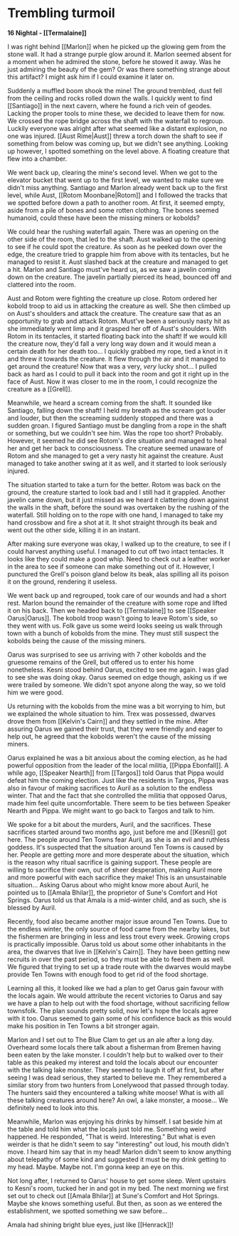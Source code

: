 # Trembling turmoil

**16 Nightal - [[Termalaine]]**

I was right behind [[Marlon]] when he picked up the glowing gem from the stone wall. It had a strange purple glow around it. Marlon seemed absent for a moment when he admired the stone, before he stowed it away. Was he just admiring the beauty of the gem? Or was there something strange about this artifact? I might ask him if I could examine it later on.

Suddenly a muffled boom shook the mine! The ground trembled, dust fell from the ceiling and rocks rolled down the walls. I quickly went to find [[Santiago]] in the next cavern, where he found a rich vein of geodes. Lacking the proper tools to mine these, we decided to leave them for now. We crossed the rope bridge across the shaft with the waterfall to regroup. Luckily everyone was alright after what seemed like a distant explosion, no one was injured. [[Aust Rime|Aust]] threw a torch down the shaft to see if something from below was coming up, but we didn't see anything. Looking up however, I spotted something on the level above. A floating creature that flew into a chamber.

We went back up, clearing the mine's second level. When we got to the elevator bucket that went up to the first level, we wanted to make sure we didn't miss anything. Santiago and Marlon already went back up to the first level, while Aust, [[Rotom Moonbane|Rotom]] and I followed the tracks that we spotted before down a path to another room. At first, it seemed empty, aside from a pile of bones and some rotten clothing. The bones seemed humanoid, could these have been the missing miners or kobolds?

We could hear the rushing waterfall again. There was an opening on the other side of the room, that led to the shaft. Aust walked up to the opening to see if he could spot the creature. As soon as he peeked down over the edge, the creature tried to grapple him from above with its tentacles, but he managed to resist it. Aust slashed back at the creature and managed to get a hit. Marlon and Santiago must've heard us, as we saw a javelin coming down on the creature. The javelin partially pierced its head, bounced off and clattered into the room.

Aust and Rotom were fighting the creature up close. Rotom ordered her kobold troop to aid us in attacking the creature as well. She then climbed up on Aust's shoulders and attack the creature. The creature saw that as an opportunity to grab and attack Rotom. Must've been a seriously nasty hit as she immediately went limp and it grasped her off of Aust's shoulders. With Rotom in its tentacles, it started floating back into the shaft! If we would kill the creature now, they'd fall a very long way down and it would mean a certain death for her death too... I quickly grabbed my rope, tied a knot in it and threw it towards the creature. It flew through the air and it managed to get around the creature! Now that was a very, _very_ lucky shot... I pulled back as hard as I could to pull it back into the room and got it right up in the face of Aust. Now it was closer to me in the room, I could recognize the creature as a [[Grell]].

Meanwhile, we heard a scream coming from the shaft. It sounded like Santiago, falling down the shaft! I held my breath as the scream got louder and louder, but then the screaming suddenly stopped and there was a sudden groan. I figured Santiago must be dangling from a rope in the shaft or something, but we couldn't see him. Was the rope too short? Probably. However, it seemed he did see Rotom's dire situation and managed to heal her and get her back to consciousness. The creature seemed unaware of Rotom and she managed to get a very nasty hit against the creature. Aust managed to take another swing at it as well, and it started to look seriously injured. 

The situation started to take a turn for the better. Rotom was back on the ground, the creature started to look bad and I still had it grappled. Another javelin came down, but it just missed as we heard it clattering down against the walls in the shaft, before the sound was overtaken by the rushing of the waterfall. Still holding on to the rope with one hand, I managed to take my hand crossbow and fire a shot at it. It shot straight through its beak and went out the other side, killing it in an instant. 

After making sure everyone was okay, I walked up to the creature, to see if I could harvest anything useful. I managed to cut off two intact tentacles. It looks like they could make a good whip. Need to check out a leather worker in the area to see if someone can make something out of it. However, I punctured the Grell's poison gland below its beak, alas spilling all its poison it on the ground, rendering it useless.

We went back up and regrouped, took care of our wounds and had a short rest. Marlon bound the remainder of the creature with some rope and lifted it on his back. Then we headed back to [[Termalaine]] to see [[Speaker Oarus|Oarus]]. The kobold troop wasn't going to leave Rotom's side, so they went with us. Folk gave us some weird looks seeing us walk through town with a bunch of kobolds from the mine. They must still suspect the kobolds being the cause of the missing miners.

Oarus was surprised to see us arriving with 7 other kobolds and the gruesome remains of the Grell, but offered us to enter his home nonetheless. Kesni stood behind Oarus, excited to see me again. I was glad to see she was doing okay. Oarus seemed on edge though, asking us if we were trailed by someone. We didn't spot anyone along the way, so we told him we were good. 

Us returning with the kobolds from the mine was a bit worrying to him, but we explained the whole situation to him. Trex was possessed, dwarves drove them from [[Kelvin's Cairn]] and they settled in the mine. After assuring Oarus we gained their trust, that they were friendly and eager to help out, he agreed that the kobolds weren't the cause of the missing miners.

Oarus explained he was a bit anxious about the coming election, as he had powerful opposition from the leader of the local militia, [[Pippa Ebonfall]]. A while ago, [[Speaker Nearth]] from [[Targos]] told Oarus that Pippa would defeat him the coming election. Just like the residents in Targos, Pippa was also in favour of making sacrifices to Auril as a solution to the endless winter. That and the fact that she controlled the militia that opposed Oarus, made him feel quite uncomfortable. There seem to be ties between Speaker Nearth and Pippa. We might want to go back to Targos and talk to him. 

We spoke for a bit about the murders, Auril, and the sacrifices. These sacrifices started around two months ago, just before me and [[Kesni]] got here. The people around Ten Towns fear Auril, as she is an evil and ruthless goddess. It's suspected that the situation around Ten Towns is caused by her. People are getting more and more desperate about the situation, which is the reason why ritual sacrifice is gaining support. These people are willing to sacrifice their own, out of sheer desperation, making Auril more and more powerful with each sacrifice they make! This is an unsustainable situation... Asking Oarus about who might know more about Auril, he pointed us to [[Amala Bhilar]], the proprietor of Sune's Comfort and Hot Springs. Oarus told us that Amala is a mid-winter child, and as such, she is blessed by Auril.

Recently, food also became another major issue around Ten Towns. Due to the endless winter, the only source of food came from the nearby lakes, but the fishermen are bringing in less and less trout every week. Growing crops is practically impossible. Oarus told us about some other inhabitants in the area, the dwarves that live in [[Kelvin's Cairn]]. They have been getting new recruits in over the past period, so they must be able to feed them as well. We figured that trying to set up a trade route with the dwarves would maybe provide Ten Towns with enough food to get rid of the food shortage.

Learning all this, it looked like we had a plan to get Oarus gain favour with the locals again. We would attribute the recent victories to Oarus and say we have a plan to help out with the food shortage, without sacrificing fellow townsfolk. The plan sounds pretty solid, now let's hope the locals agree with it too. Oarus seemed to gain some of his confidence back as this would make his position in Ten Towns a bit stronger again.

Marlon and I set out to The Blue Clam to get us an ale after a long day. Overheard some locals there talk about a fisherman from Bremen having been eaten by the lake monster. I couldn't help but to walked over to their table as this peaked my interest and told the locals about our encounter with the talking lake monster. They seemed to laugh it off at first, but after seeing I was dead serious, they started to believe me. They remembered a similar story from two hunters from Lonelywood that passed through today. The hunters said they encountered a talking white moose! What is with all these talking creatures around here? An owl, a lake monster, a moose... We definitely need to look into this. 

Meanwhile, Marlon was enjoying his drinks by himself. I sat beside him at the table and told him what the locals just told me. Something weird happened. He responded, "That is weird. Interesting." But what is even weirder is that he didn't seem to say "interesting" out loud, his mouth didn't move. I heard him say that in my head! Marlon didn't seem to know anything about telepathy of some kind and suggested it must be my drink getting to my head. Maybe. Maybe not. I'm gonna keep an eye on this.

Not long after, I returned to Oarus' house to get some sleep. Went upstairs to Kesni's room, tucked her in and got in my bed. The next morning we first set out to check out [[Amala Bhilar]] at Sune's Comfort and Hot Springs. Maybe she knows something useful. But then, as soon as we entered the establishment, we spotted something we saw before...

Amala had shining bright blue eyes, just like [[Henrack]]!